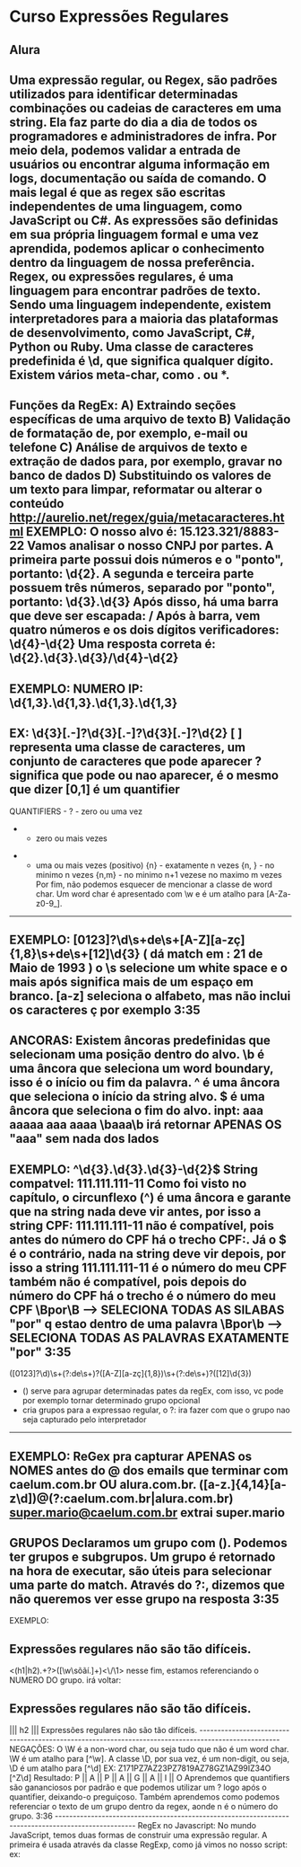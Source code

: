 # Curso Expressões Regulares
## Alura

Uma expressão regular, ou Regex, são padrões utilizados para identificar determinadas combinações ou cadeias de caracteres em uma string. Ela faz parte do dia a dia de todos os programadores e administradores de infra. Por meio dela, podemos validar a entrada de usuários ou encontrar alguma informação em logs, documentação ou saída de comando. O mais legal é que as regex são escritas independentes de uma linguagem, como JavaScript ou C#. As expressões são definidas em sua própria linguagem formal e uma vez aprendida, podemos aplicar o conhecimento dentro da linguagem de nossa preferência.
Regex, ou expressões regulares, é uma linguagem para encontrar padrões de texto.
Sendo uma linguagem independente, existem interpretadores para a maioria das plataformas de desenvolvimento, como JavaScript, C#, Python ou Ruby.
Uma classe de caracteres predefinida é \d, que significa qualquer dígito.
Existem vários meta-char, como . ou *.
-----------------------------------------------------------------------------------------------------
Funções da RegEx:
A) Extraindo seções específicas de uma arquivo de texto
B) Validação de formatação de, por exemplo, e-mail ou telefone
C) Análise de arquivos de texto e extração de dados para, por exemplo, gravar no banco de dados
D) Substituindo os valores de um texto para limpar, reformatar ou alterar o conteúdo
http://aurelio.net/regex/guia/metacaracteres.html
EXEMPLO:
O nosso alvo é: 15.123.321/8883-22
Vamos analisar o nosso CNPJ por partes.
A primeira parte possui dois números e o "ponto", portanto: \d{2}\.
A segunda e terceira parte possuem três números, separado por "ponto", portanto: \d{3}\.\d{3}
Após disso, há uma barra que deve ser escapada: \/
Após à barra, vem quatro números e os dois dígitos verificadores: \d{4}\-\d{2}
Uma resposta correta é: \d{2}\.\d{3}\.\d{3}\/\d{4}\-\d{2}
-----------------------------------------------------------------------------------------------------
EXEMPLO: NUMERO IP:
\d{1,3}\.\d{1,3}\.\d{1,3}\.\d{1,3}
-----------------------------------------------------------------------------------------------------
EX:
\d{3}[.-]?\d{3}[.-]?\d{3}[.-]?\d{2}
[ ] representa uma classe de caracteres, um conjunto de caracteres que pode aparecer
? significa que pode ou nao aparecer, é o mesmo que dizer [0,1] é um quantifier
-----------------------------------------------------------------------------------------------------
QUANTIFIERS -
? - zero ou uma vez
* - zero ou mais vezes
+ - uma ou mais vezes (positivo)
{n} - exatamente n vezes
{n, } - no minimo n vezes
{n,m} - no minimo n+1 vezese no maximo m vezes
Por fim, não podemos esquecer de mencionar a classe de word char. Um word char é apresentado com \w e é um atalho para [A-Za-z0-9_].
-----------------------------------------------------------------------------------------------------
EXEMPLO:
[0123]?\d\s+de\s+[A-Z][a-zç]{1,8}\s+de\s+[12]\d{3}
( dá match em : 21 de Maio de 1993 )
o \s selecione um white space e o mais após significa mais de um espaço em branco.
[a-z] seleciona o alfabeto, mas não inclui os caracteres ç por exemplo
3:35
-----------------------------------------------------------------------------------------------------
ANCORAS:
Existem âncoras predefinidas que selecionam uma posição dentro do alvo.
\b é uma âncora que seleciona um word boundary, isso é o início ou fim da palavra.
^ é uma âncora que seleciona o início da string alvo.
$ é uma âncora que seleciona o fim do alvo.
inpt: aaa aaaaa aaa aaaa
\baaa\b irá retornar APENAS OS "aaa" sem nada dos lados
-----------------------------------------------------------------------------------------------------
EXEMPLO:
^\d{3}\.\d{3}\.\d{3}-\d{2}$
String compatvel: 111.111.111-11
Como foi visto no capítulo, o circunflexo (^) é uma âncora e garante que na string nada deve vir antes, por isso a string CPF: 111.111.111-11 não é compatível, pois antes do número do CPF há o trecho CPF:. Já o $ é o contrário, nada na string deve vir depois, por isso a string 111.111.111-11 é o número do meu CPF também não é compatível, pois depois do número do CPF há o trecho é o número do meu CPF
\Bpor\B --> SELECIONA TODAS AS SILABAS "por" q estao dentro de uma palavra
\Bpor\b --> SELECIONA TODAS AS PALAVRAS EXATAMENTE "por"
3:35
-----------------------------------------------------------------------------------------------------
([0123]?\d)\s+(?:de\s+)?([A-Z][a-zç]{1,8})\s+(?:de\s+)?([12]\d{3})
- () serve para agrupar determinadas pates da regEx, com isso, vc pode por exemplo tornar determinado grupo opcional
- cria grupos para a expressao regular, o ?: ira fazer com que o grupo nao seja capturado pelo interpretador
----------------------------------------------------------------------------------------------------
EXEMPLO:
ReGex pra capturar APENAS os NOMES antes do @ dos emails que terminar com caelum.com.br OU alura.com.br.
([a-z.]{4,14}[a-z\d])@(?:caelum.com.br|alura.com.br)
super.mario@caelum.com.br extrai super.mario
----------------------------------------------------------------------------------------------------
GRUPOS
Declaramos um grupo com ().
Podemos ter grupos e subgrupos.
Um grupo é retornado na hora de executar, são úteis para selecionar uma parte do match.
Através do ?:, dizemos que não queremos ver esse grupo na resposta
3:35
----------------------------------------------------------------------------------------------------
EXEMPLO:
<h2 id="regex" class="form">Expressões regulares não são tão difíceis.</h2>
<(h1|h2).+?>([\w\sõãí.]+)<\/\1> nesse fim, estamos referenciando o NUMERO DO grupo.
irá voltar:
<h2 id="regex" class="form">Expressões regulares não são tão difíceis.</h2> ||| h2 ||| Expressões regulares não são tão difíceis.
----------------------------------------------------------------------------------------------------
NEGAÇÕES:
O \W é a non-word char, ou seja tudo que não é um word char. \W é um atalho para [^\w].
A classe \D, por sua vez, é um non-digit, ou seja, \D é um atalho para [^\d]
EX:
Z171PZ7AZ23PZ7819AZ78GZ1AZ99IZ34O
[^Z\d]
Resultado: P || A || P || A || G || A || I || O
Aprendemos que quantifiers são gananciosos por padrão e que podemos utilizar um ? logo após o quantifier, deixando-o preguiçoso. Também aprendemos como podemos referenciar o texto de um grupo dentro da regex, aonde n é o número do grupo.
3:36
----------------------------------------------------------------------------------------------------
RegEx no Javascript:
No mundo JavaScript, temos duas formas de construir uma expressão regular. A primeira é usada através da classe RegExp, como já vimos no nosso script:
ex:
<html>
<script>
var alvo = '11a22b33c';
var exp = /(\d\d)(\w)/g;
var resultado = exp.exec(alvo);
console.log(resultado);
console.log(exp.lastIndex);
</script>
</html>
